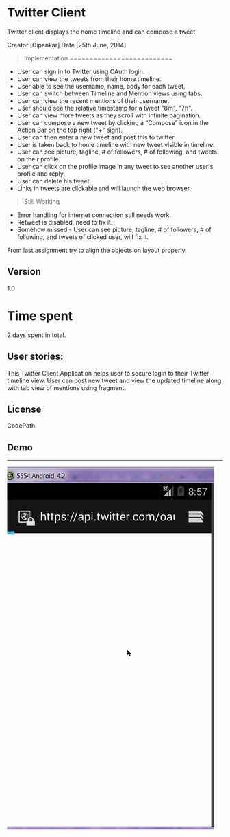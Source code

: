 Twitter Client
==============

Twitter client displays the home timeline and can compose a tweet.

Creator [Dipankar]  Date [25th June, 2014]

> Implementation
==========================
*   User can sign in to Twitter using OAuth login.
*   User can view the tweets from their home timeline.
*   User able to see the username, name, body for each tweet.
*   User can switch between Timeline and Mention views using tabs.
*   User can view the recent mentions of their username.
*   User should see the relative timestamp for a tweet "8m", "7h".
*   User can view more tweets as they scroll with infinite pagination.
*   User can compose a new tweet by clicking a “Compose” icon in the Action Bar on the top right ("+" sign).
*   User can then enter a new tweet and post this to twitter.
*   User is taken back to home timeline with new tweet visible in timeline.
*   User can see picture, tagline, # of followers, # of following, and tweets on their profile.
*   User can click on the profile image in any tweet to see another user's profile and reply.
*   User can delete his tweet.
*   Links in tweets are clickable and will launch the web browser.

> Still Working
*   Error handling for internet connection still needs work.
*   Retweet is disabled, need to fix it.
*   Somehow missed - User can see picture, tagline, # of followers, # of following, and tweets of clicked user, will fix it.

From last assignment try to align the objects on layout properly.

Version
----
1.0


Time spent
==
2 days spent in total. 


User stories:
-------------
This Twitter Client Application helps user to secure login to their Twitter timeline view. User can post new tweet and view the updated timeline along with tab view of mentions using fragment.

License
----
CodePath

Demo
---
---
![Image Search Demo](TwitterTimeline.gif)
